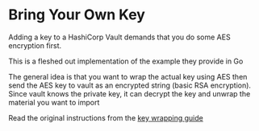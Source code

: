 # Bring Your Own Key

Adding a key to a HashiCorp Vault demands that you do some AES encryption first.

This is a fleshed out implementation of the example they provide in Go

The general idea is that you want to wrap the actual key using AES then send the AES key to vault as an encrypted string (basic RSA encryption).
Since vault knows the private key, it can decrypt the key and unwrap the material you want to import

Read the original instructions from the [key wrapping guide](https://developer.hashicorp.com/vault/docs/secrets/transit/key-wrapping-guide)